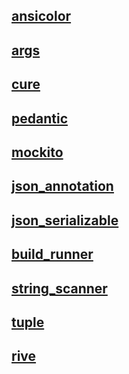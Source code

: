 ## [ansicolor](https://pub.dev/packages/ansicolor)
## [args](https://pub.dev/packages/args)
## [cure](https://pub.dev/packages/cure)
## [pedantic](https://pub.dev/packages/pedantic)
## [mockito](https://pub.dev/packages/mockito)
## [json_annotation](https://pub.dev/packages/json_annotation)
## [json_serializable](https://pub.dev/packages/json_serializable)
## [build_runner](https://pub.dev/packages/build_runner)
## [string_scanner](https://pub.dev/packages/string_scanner)
## [tuple](https://pub.dev/packages/tuple)
## [rive](https://pub.dev/packages/rive)